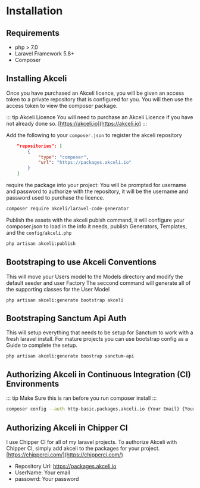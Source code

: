 # Installation

## Requirements

* php > 7.0
* Laravel Framework 5.8+
* Composer

## Installing Akceli

Once you have purchased an Akceli licence, you will be given an access token to a private repository that is configured for you.
You will then use the access token to view the composer package.

::: tip Akceli Licence
You will need to purchase an Akceli Licence if you have not already done so.
[https://akceli.io](https://akceli.io)
:::

Add the following to your `composer.json` to register the akceli repository
``` json  composer.json
    "repositories": [
        {
            "type": "composer",
            "url": "https://packages.akceli.io"
        }
    ]
```

require the package into your project: You will be prompted for username and password to authorize with the repository,
it will be the username and password used to purchase the licence.

``` sh
composer require akceli/laravel-code-generator
```
Publish the assets with the akceli pubish command, it will configure your composer.json to load in the info it needs, publish Generators, Templates, and the `config/akceli.php`

``` sh
php artisan akceli:publish
```

## Bootstraping to use Akceli Conventions
This will move your Users model to the Models directory and modify the default seeder and user Factory
The seccond command will generate all of the supporting classes for the User Model
```shell script
php artisan akceli:generate bootstrap akceli
```

## Bootstraping Sanctum Api Auth
This will setup everything that needs to be setup for Sanctum to work with a fresh laravel install. For mature projects you can use bootstrap config as a Guide to complete the setup.
```shell script
php artisan akceli:generate boostrap sanctum-api
```





## Authorizing Akceli in Continuous Integration (CI) Environments

::: tip
Make Sure this is ran before you run composer install
:::

``` sh
composer config --auth http-basic.packages.akceli.io {Your Email} {Your Password}
```

## Authorizing Akceli in Chipper CI

I use Chipper CI for all of my laravel projects.  To authorize Akceli with Chipper CI, simply add akceli to the packages for your project.
[https://chipperci.com/](https://chipperci.com/)

* Repository Url: https://packages.akceli.io
* UserName: Your email
* passowrd: Your password


